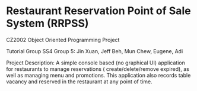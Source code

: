# Restaurant Reservation Point of Sale System (RRPSS)

CZ2002 Object Oriented Programming Project 

Tutorial Group SS4 Group 5: Jin Xuan, Jeff Beh, Mun Chew, Eugene, Adi

Project Description: A simple console based (no graphical UI) application for restaurants to manage reservations ( create/delete/remove expired), as well as managing menu 
                      and promotions. This application also records table vacancy and reserved in the restaurant at any point of time.

